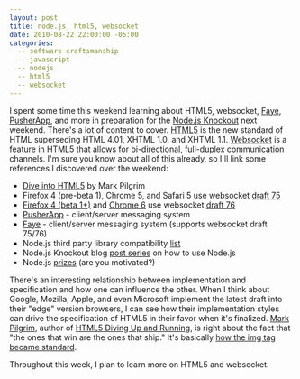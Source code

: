 ```yaml
---
layout: post
title: node.js, html5, websocket 
date: 2010-08-22 22:00:00 -05:00
categories:
  -- software craftsmanship
  -- javascript
  -- nodejs
  -- html5
  -- websocket
---
```


I spent some time this weekend learning about HTML5, websocket, [Faye](http://faye.jcoglan.com/), [PusherApp](http://pusherapp.com/), and more in preparation for the [Node.js Knockout](http://nodeknockout.com/) next weekend.  There's a lot of content to cover.  [HTML5](http://en.wikipedia.org/wiki/HTML5) is the new standard of HTML superseding HTML 4.01, XHTML 1.0, and XHTML 1.1.  [Websocket](http://en.wikipedia.org/wiki/WebSockets) is a feature in HTML5 that allows for bi-directional, full-duplex communication channels.  I'm sure you know about all of this already, so I'll link some references I discovered over the weekend:

* [Dive into HTML5](http://diveintohtml5.org/) by Mark Pilgrim
* Firefox 4 (pre-beta 1), Chrome 5, and Safari 5 use websocket [draft 75](http://tools.ietf.org/html/draft-hixie-thewebsocketprotocol-75)
* [Firefox 4 (beta 1+)](http://hacks.mozilla.org/2010/07/firefox-4-beta-1-is-here-whats-in-it-for-web-developers/) and [Chrome 6](http://blog.chromium.org/2010/06/websocket-protocol-updated.html) use websocket [draft 76](http://tools.ietf.org/html/draft-hixie-thewebsocketprotocol-76)
* [PusherApp](http://pusherapp.com/) - client/server messaging system
* [Faye](http://faye.jcoglan.com/) -  client/server messaging system (supports websocket draft 75/76)
* Node.js third party library compatibility [list](http://github.com/ry/node/wiki/Library-compatibility)
* Node.js Knockout blog [post series](http://nodeknockout.posterous.com/) on how to use Node.js
* Node.js [prizes](nodeknockout) (are you motivated?)

There's an interesting relationship between implementation and specification and how one can influence the other.  When I think about Google, Mozilla, Apple, and even Microsoft implement the latest draft into their "edge" version browsers, I can see how their implementation styles can drive the specification of HTML5 in their favor when it's finalized.  [Mark Pilgrim](http://diveintomark.org/about), author of [HTML5 Diving Up and Running](http://www.amazon.com/HTML5-Up-Running-Mark-Pilgrim/dp/0596806027?ie=UTF8&tag=diveintomark-20&creativeASIN=0596806027), is right about the fact that "the ones that win are the ones that ship."  It's basically [how the img tag became standard](http://diveintohtml5.org/past.html).

Throughout this week, I plan to learn more on HTML5 and websocket.
